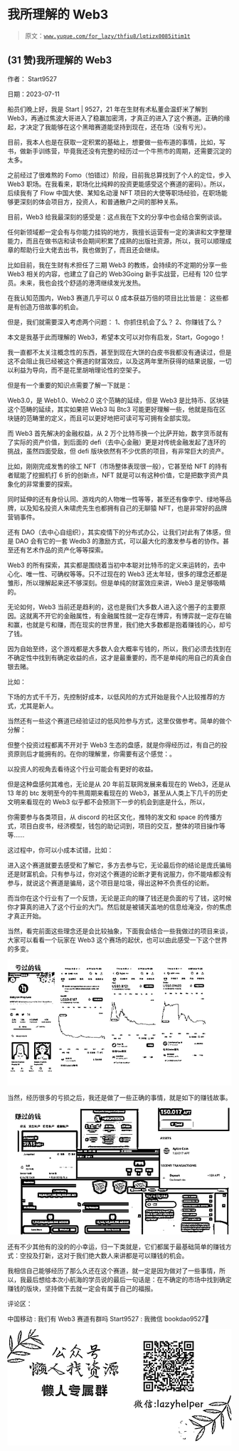 # 我所理解的 Web3

> 原文：[`www.yuque.com/for_lazy/thfiu8/lqtizx0085itim1t`](https://www.yuque.com/for_lazy/thfiu8/lqtizx0085itim1t)



## (31 赞)我所理解的 Web3 

作者： Start9527 

日期：2023-07-11 

船员们晚上好，我是 Start | 9527，21 年在生财有术私董会温虾米了解到 Web3，再通过焦波大哥进入了稳赢加密湾，才真正的进入了这个赛道。正确的缘起，才决定了我能够在这个黑暗赛道能坚持到现在，还在场（没有亏光）。 

目前，我本人也是在获取一定积累的基础上，想要做一些布道的事情，比如，写书，做新手训练营，毕竟我还没有完整的经历过一个牛熊市的周期，还需要沉淀的太多。 

之前经过了很难熬的 Fomo（怕错过）阶段，目前我总算找到了个人的定位，步入 Web3 职场。在我看来，职场化比纯粹的投资更能感受这个赛道的密码）。所以，后续我有了 Flow 中国大使、某知名动漫 NFT 项目的大使等职场经验，在职场能够更深刻的体会项目方，投资人，和普通散户之间的那种关系。 

目前，Web3 给我最深刻的感受是：这点我在下文的分享中也会结合案例谈谈。 

任何新领域都一定会有与你能力挂钩的地方，我擅长运营有一定的演讲和文字整理能力，而且在做书店和读书会期间积累了成熟的出版社资源，所以，我可以顺理成章的帮助行业大佬去出书，我也做到了，而且还会继续。 

比如目前，我在生财有术担任了三期 Web3 的教练，会持续的不定期的分享一些 Web3 相关的内容，也建立了自己的 Web3Going 新手实战营，已经有 120 位学员。未来，我也会找个舒适的港湾继续发光发热。 

在我认知范围内，Web3 赛道几乎可以 0 成本获益万倍的项目比比皆是： 这些都是有创造万倍故事的机会。 

但是，我们就需要深入考虑两个问题： 1、你抓住机会了么？ 2、你赚钱了么？ 

本文是我基于此而理解的 Web3，希望本文可以对你有启发，Start，Gogogo！ 

我一直都不太关注概念性的东西，甚至到现在大饼的白皮书我都没有通读过，但是这不会阻止我已经被这个赛道的财富效应，以及这两年里所获得的结果说服，一切以利益为导向，而不是花里胡哨理论性的空架子。 

但是有一个重要的知识点需要了解一下就是： 

Web3.0，是 Web1.0、Web2.0 这个范畴的延续，但是 Web3 是比特币、区块链这个范畴的延续，其实如果把 Web3 叫 Btc3 可能更好理解一些，他就是指在区块链的范畴里的定义，而且可以更好地把可读可写可拥有全部实现。 

而 Web3 首先解决的金融权益，从 2 万个比特币换一个比萨开始，数字货币就有了实际的资产价值，到后面的 defi（去中心金融）更是对传统金融发起了连环的挑战，虽然四面受敌，但 defi 版块依然有不少优质的项目，有非常巨大的资产。 

比如，刚刚完成发售的徐工 NFT（市场整体表现很一般），它甚至给 NFT 的持有者赋能了挖掘机打 6 折的创新点，NFT 就是可以有这种价值，它是把数字资产具象化的非常重要的探索。 

同时延伸的还有身份认同、游戏内的人物唯一性等等，甚至还有像李宁、绿地等品牌，以及知名投资人朱啸虎先生也都拥有自己的无聊猿 NFT，也是非常好的品牌营销事件。 

还有 DAO（去中心自组织），其实疫情下的分布式办公，让我们对此有了体感，但是 DAO 会有它的一套 Wedb3 的激励方式，可以最大化的激发参与者的协作。甚至还有艺术作品的资产化等等探索。 

Web3 的所有探索，其实都是围绕着当初中本聪对比特币的定义来运转的，去中心化、唯一性、可确权等等。只不过现在的 Web3 还太年轻，很多的理念还都是雏形，所以理解起来还不够深刻。但是单纯的财富效应来讲，Web3 是足够吸睛的。 

无论如何，Web3 当前还是趋利的，这也是我们大多数人进入这个圈子的主要原因。这就离不开它的金融属性，有金融属性就一定存在博弈，有博弈就一定存在输和赢，也就是亏和赚，而在现实的世界里，我们绝大多数都是抱着赚钱的心，却亏了钱。 

因为自始至终，这个游戏都是大多数人会大概率亏钱的，所以，我们必须去找到在不确定性中找到有确定收益的点，这才是最重要的，而不是单纯的用自己的真金白银去赌。 

比如： 

下场的方式千千万，先控制好成本，以低风险的方式开始是我个人比较推荐的方式，尤其是新人。 

当然还有一些这个赛道已经验证过的低风险参与方式，这里仅做参考。简单的做个分解： 

但整个投资过程都离不开对于 Web3 生态的盘感，就是你得经历过，有自己的投资原则后才能拥有的。在你的理解里，你需要有这个感觉：。 

以投资人的视角去看待这个行业可能会有更好的收益。 

但是这种盘感何其难也，无论是从 20 年前互联网发展来看现在的 Web3，还是从 13 年的 btc 发明至今的牛熊周期来看现在的 Web3，甚至从人类上下几千的历史文明来看现在的 Web3 似乎都不会预测下一步的机会到底是什么，所以， 

你需要参与各类项目，从 discord 的社区文化，推特的发文和 space 的传播方式，项目白皮书，经济模型，钱包的助记词到，项目的交互，整体的项目操作等等…… 

这过程中，你可以小成本试错，比如： 

进入这个赛道就要去感受和了解它，多方去参与它，无论最后你的结论是庞氏骗局还是财富机会。只有参与过，你对这个赛道的论断才更有说服力，你不能啥都没有参与，就说这个赛道是骗局，这个项目是垃圾，得出这种不负责任的论断。 

而当你在这个行业有了一个反馈，无论是正向的赚了钱还是负面的亏了钱，这时候你才算真的进入了这个行业的大门。然后就是被铺天盖地的信息给淹没，你的焦虑才真正开始。 

当然，看完前面这些理念还是会比较抽象，下面我会结合一些我做过的项目来谈，大家可以看看一个玩家在 Web3 这个赛场的起伏，也可以由此感受一下这个世界的多变。 

![](img/88e9ea6f7ca4f3488701bac6e52cc17b.png)  

当然，经历很多的亏损之后，我还是做了一些正确的事情，就是如下的赚钱故事。 

![](img/96caba63567a9583a22c63ca0ddd9a83.png) 

还有不少其他有的没的的小幸运，归一下类就是，它们都属于最基础简单的赚钱方式：空投及打新，这对于我们绝大数人来讲都是可以赚钱的机会。 

我相信自己能够经历了那么久还在这个赛道，就一定是因为做对了一些事情，所以，我最后想给本次小航海的学员说的最后一句话是：在不确定的市场中找到确定赚钱的版块，坚持做下去就一定会有属于自己的福报。 

评论区： 

中国移动 : 我们有 Web3 赛道有群吗 Start9527 : 我微信 bookdao9527🌈 

![](img/894d30a529e7c37bcd3392323c99941c.png)  